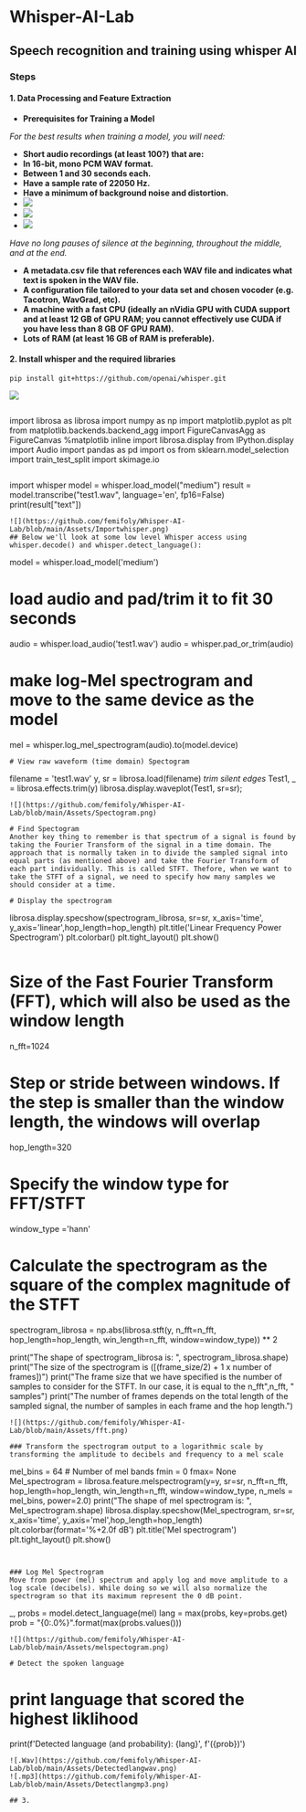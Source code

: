 # Whisper-AI-Lab
## Speech recognition and training using whisper AI
### Steps

#### 1. Data Processing and Feature Extraction
- **Prerequisites for Training a Model**

*For the best results when training a model, you will need:*
- **Short audio recordings (at least 100?) that are:**
- **In 16-bit, mono PCM WAV format.**
- **Between 1 and 30 seconds each.**
- **Have a sample rate of 22050 Hz.**
- **Have a minimum of background noise and distortion.**
- ![](https://github.com/femifoly/Whisper-AI-Lab/blob/main/Assets/AudioSplit.png)
- ![](https://github.com/femifoly/Whisper-AI-Lab/blob/main/Assets/Noisereduction.png)
- ![](https://github.com/femifoly/Whisper-AI-Lab/blob/main/Assets/preprocessed%20audio.png)

 *Have no long pauses of silence at the beginning, throughout the middle, and at the end.*
- **A metadata.csv file that references each WAV file and indicates what text is spoken in the WAV file.**
- **A configuration file tailored to your data set and chosen vocoder (e.g. Tacotron, WavGrad, etc).**
- **A machine with a fast CPU (ideally an nVidia GPU with CUDA support and at least 12 GB of GPU RAM; you cannot effectively use CUDA if you have less than 8 GB OF GPU RAM).**
- **Lots of RAM (at least 16 GB of RAM is preferable).**

#### 2. Install whisper and the required libraries
```
pip install git+https://github.com/openai/whisper.git
```
![](https://github.com/femifoly/Whisper-AI-Lab/blob/main/Assets/installwhisper.png)
```
```
import librosa as librosa
import numpy as np
import matplotlib.pyplot as plt
from matplotlib.backends.backend_agg import FigureCanvasAgg as FigureCanvas
%matplotlib inline
import librosa.display
from IPython.display import Audio
import pandas as pd
import os
from sklearn.model_selection import train_test_split
import skimage.io
```

```
import whisper
model = whisper.load_model("medium")
result = model.transcribe("test1.wav", language='en', fp16=False)
print(result["text"])
```
![](https://github.com/femifoly/Whisper-AI-Lab/blob/main/Assets/Importwhisper.png)
## Below we'll look at some low level Whisper access using whisper.decode() and whisper.detect_language():
```
model = whisper.load_model('medium')

# load audio and pad/trim it to fit 30 seconds
audio = whisper.load_audio('test1.wav')
audio = whisper.pad_or_trim(audio)

# make log-Mel spectrogram and move to the same device as the model
mel = whisper.log_mel_spectrogram(audio).to(model.device)
```
# View raw waveform (time domain) Spectogram
```
filename = 'test1.wav'
y, sr = librosa.load(filename)
*trim silent edges*
Test1, _ = librosa.effects.trim(y)
librosa.display.waveplot(Test1, sr=sr);
```
![](https://github.com/femifoly/Whisper-AI-Lab/blob/main/Assets/Spectogram.png)

# Find Spectogram
Another key thing to remember is that spectrum of a signal is found by taking the Fourier Transform of the signal in a time domain. The approach that is normally taken in to divide the sampled signal into equal parts (as mentioned above) and take the Fourier Transform of each part individually. This is called STFT. Thefore, when we want to take the STFT of a signal, we need to specify how many samples we should consider at a time.

# Display the spectrogram

```
librosa.display.specshow(spectrogram_librosa, sr=sr, x_axis='time', y_axis='linear',hop_length=hop_length)
plt.title('Linear Frequency Power Spectrogram')
plt.colorbar()
plt.tight_layout()
plt.show()
```

```
# Size of the Fast Fourier Transform (FFT), which will also be used as the window length
n_fft=1024

# Step or stride between windows. If the step is smaller than the window length, the windows will overlap
hop_length=320

# Specify the window type for FFT/STFT
window_type ='hann'

# Calculate the spectrogram as the square of the complex magnitude of the STFT
spectrogram_librosa = np.abs(librosa.stft(y, n_fft=n_fft, hop_length=hop_length, win_length=n_fft, window=window_type)) ** 2

print("The shape of spectrogram_librosa is: ", spectrogram_librosa.shape)
print("The size of the spectrogram is ([(frame_size/2) + 1 x number of frames])")
print("The frame size that we have specified is the number of samples to consider for the STFT. In our case, it is equal to the n_fft",n_fft, " samples")
print("The number of frames depends on the total length of the sampled signal, the number of samples in each frame and the hop length.")
```
![](https://github.com/femifoly/Whisper-AI-Lab/blob/main/Assets/fft.png)

### Transform the spectrogram output to a logarithmic scale by transforming the amplitude to decibels and frequency to a mel scale
```
mel_bins = 64 # Number of mel bands
fmin = 0
fmax= None
Mel_spectrogram = librosa.feature.melspectrogram(y=y, sr=sr, n_fft=n_fft, hop_length=hop_length, win_length=n_fft, window=window_type, n_mels = mel_bins, power=2.0)
print("The shape of mel spectrogram is: ", Mel_spectrogram.shape)
librosa.display.specshow(Mel_spectrogram, sr=sr, x_axis='time', y_axis='mel',hop_length=hop_length)
plt.colorbar(format='%+2.0f dB')
plt.title('Mel spectrogram')
plt.tight_layout()
plt.show()
```


### Log Mel Spectrogram
Move from power (mel) spectrum and apply log and move amplitude to a log scale (decibels). While doing so we will also normalize the spectrogram so that its maximum represent the 0 dB point.
```
_, probs = model.detect_language(mel)
lang = max(probs, key=probs.get)
prob = "{0:.0%}".format(max(probs.values()))
```
![](https://github.com/femifoly/Whisper-AI-Lab/blob/main/Assets/melspectogram.png)

# Detect the spoken language

```
# print language that scored the highest liklihood
print(f'Detected language (and probability): {lang}', f'({prob})')
```
![.Wav](https://github.com/femifoly/Whisper-AI-Lab/blob/main/Assets/Detectedlangwav.png)
![.mp3](https://github.com/femifoly/Whisper-AI-Lab/blob/main/Assets/Detectlangmp3.png)

## 3. 
